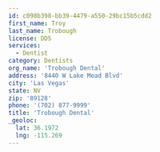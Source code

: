 ```yaml
---
id: c098b398-bb39-4479-a550-29bc15b5cdd2
first_name: Troy
last_name: Trobough
license: DDS
services:
  - Dentist
category: Dentists
org_name: 'Trobough Dental'
address: '8440 W Lake Mead Blvd'
city: 'Las Vegas'
state: NV
zip: '89128'
phone: '(702) 877-9999'
title: 'Trobough Dental'
_geoloc:
  lat: 36.1972
  lng: -115.269
---
```

